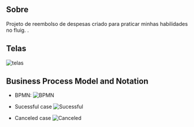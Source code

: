 ## Sobre
Projeto de reembolso de despesas criado para praticar minhas habilidades no fluig.
.
## Telas
![telas](https://user-images.githubusercontent.com/89596486/131214069-eaa37580-d97e-47e8-942f-30a420f66ffe.gif)
 
## Business Process Model and Notation

* BPMN:
![BPMN](https://user-images.githubusercontent.com/89596486/131213888-81513f45-2057-4784-9f7c-ca28a5a7117e.jpg)

* Sucessful case
![Sucessful](https://user-images.githubusercontent.com/89596486/131213849-90ad705d-f20d-4694-a4c9-b73f7a827fbf.gif)

* Canceled case 
![Canceled](https://user-images.githubusercontent.com/89596486/131213855-500b5e83-6243-427c-ab24-28a58130acd5.gif)
